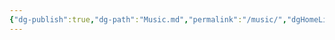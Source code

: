 ```yaml
---
{"dg-publish":true,"dg-path":"Music.md","permalink":"/music/","dgHomeLink":true,"dgEnableSearch":true,"dgLinkPreview":true,"dgShowTags":true,"noteIcon":""}
---
```


